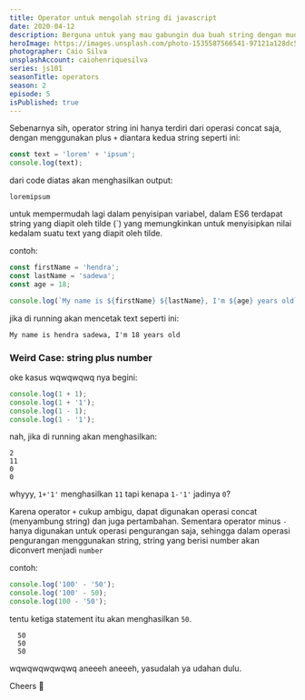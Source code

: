 ```yaml
---
title: Operator untuk mengolah string di javascript
date: 2020-04-12
description: Berguna untuk yang mau gabungin dua buah string dengan mudah.
heroImage: https://images.unsplash.com/photo-1535587566541-97121a128dc5?ixlib=rb-1.2.1&ixid=eyJhcHBfaWQiOjEyMDd9&auto=format&fit=crop&w=1350&q=80
photographer: Caio Silva
unsplashAccount: caiohenriquesilva
series: js101
seasonTitle: operators
season: 2
episode: 5
isPublished: true
---
```


Sebenarnya sih, operator string ini hanya terdiri dari operasi concat saja, dengan menggunakan plus `+` diantara kedua string seperti ini:

```js
const text = 'lorem' + 'ipsum';
console.log(text);
```

dari code diatas akan menghasilkan output:

```
loremipsum
```

untuk mempermudah lagi dalam penyisipan variabel, dalam ES6 terdapat string yang diapit oleh tilde (\`) yang memungkinkan untuk menyisipkan nilai kedalam suatu text yang diapit oleh tilde.

contoh:

```js
const firstName = 'hendra';
const lastName = 'sadewa';
const age = 18;

console.log(`My name is ${firstName} ${lastName}, I'm ${age} years old`);
```

jika di running akan mencetak text seperti ini:

```
My name is hendra sadewa, I'm 18 years old
```

### Weird Case: string plus number

oke kasus wqwqwqwq nya begini:

```js
console.log(1 + 1);
console.log(1 + '1');
console.log(1 - 1);
console.log(1 - '1');
```

nah, jika di running akan menghasilkan:

```
2
11
0
0
```

whyyy, `1+'1'` menghasilkan `11` tapi kenapa `1-'1'` jadinya `0`?

Karena operator `+` cukup ambigu, dapat digunakan operasi concat (menyambung string) dan juga pertambahan. Sementara operator minus `-` hanya digunakan untuk operasi pengurangan saja, sehingga dalam operasi pengurangan menggunakan string, string yang berisi number akan diconvert menjadi `number`

contoh:

```js
console.log('100' - '50');
console.log('100' - 50);
console.log(100 - '50');
```

tentu ketiga statement itu akan menghasilkan `50`.

```
  50
  50
  50
```

wqwqwqwqwqwq aneeeh aneeeh, yasudalah ya udahan dulu.

Cheers 🥂
